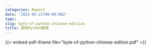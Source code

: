 ```yaml
---
categories: Repost
date: "2023-05-21T00:00:00Z"
tags:
slug: byte-of-python-chinese-edition
title: 简明Python教程
---
```


{{< embed-pdf-iframe file="byte-of-python-chinese-edition.pdf" >}}

